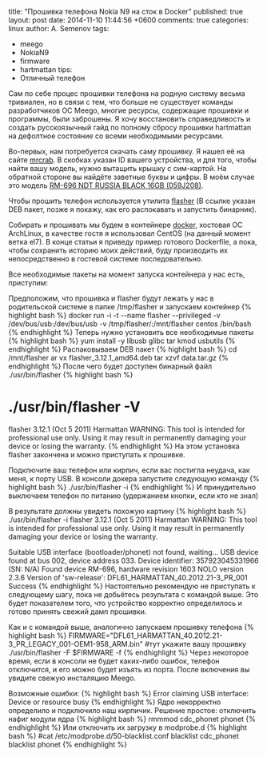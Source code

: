 title: "Прошивка телефона Nokia N9 на сток в Docker"
published: true
layout: post
date: 2014-11-10 11:44:56 +0600
comments: true
categories: linux
author: A. Semenov
tags: 
- meego
- NokiaN9
- firmware
- hartmattan
tips:
- Отличный телефон

Сам по себе процес прошивки телефона на родную систему весьма тривиален, но в связи с тем, что больше не существует команды разработчиков ОС Meego, многие ресурсы, содержащие прошивки и программы, были заброшены. Я хочу восстановить справедливость и создать русскоязычный гайд по полному сбросу прошивки hartmattan на дефолтное состояние со всеми необходимыми ресурсами.

<!--more-->

Во-первых, нам потребуется скачать саму прошивку. Я нашел её на сайте [mrcrab][l00]. В скобках указан ID вашего устройства, и для того, чтобы найти вашу модель, нужно вытащить крышку с сим-картой. На обратной стороне вы найдёте заветные буквы и цифры. В моём случае это модель [RM-696 NDT RUSSIA BLACK 16GB (059J208)][l01]. 

Чтобы прошить телефон используется утилита [flasher][l02] (В ссылке указан DEB пакет, позже я покажу, как его распокавать и запустить бинарник).

Собирать и прошивать мы будем в контейнере [docker][l03], хостовая ОС ArchLinux, в качестве гостя я использовал CentOS (на данный момент ветка el7). В конце статьи я приведу пример готового Dockerfile, а пока, чтобы сохранить историю моих действий, буду производить их непосредственно в гостевой системе последовательно.

Все необходимые пакеты на момент запуска контейнера у нас есть, приступим:

Предположим, что прошивка и flasher будут лежать у нас в родительской системе в папке /tmp/flasher и запускаем контейнер
{% highlight bash %}
docker run -i -t --name flasher --privileged -v /dev/bus/usb:/dev/bus/usb -v /tmp/flasher/:/mnt/flasher centos /bin/bash
{% endhighlight %}
Теперь нужно установить все необходимые пакеты
{% highlight bash %}
yum install -y libusb glibc tar kmod usbutils
{% endhighlight %}
Распаковываем DEB пакет
{% highlight bash %}
cd /mnt/flasher
ar vx flasher_3.12.1_amd64.deb
tar xzvf data.tar.gz
{% endhighlight %}
После чего будет доступен бинарный файл ./usr/bin/flasher 
{% highlight bash %}
# ./usr/bin/flasher  -V
flasher 3.12.1 (Oct  5 2011) Harmattan
WARNING: This tool is intended for professional use only. Using it may result
in permanently damaging your device or losing the warranty.
{% endhighlight %}
На этом установка flasher закончена и можно приступать к прошивке.

Подключите ваш телефон или кирпич, если вас постигла неудача, как меня, к порту USB. В консоли докера запустите следующую команду
{% highlight bash %}
./usr/bin/flasher -i
{% endhighlight %}
И принудительно выключаем телефон по питанию (удержанием кнопки, если кто не знал)

В результате должны увидеть похожую картину
{% highlight bash %}
./usr/bin/flasher  -i 
flasher 3.12.1 (Oct  5 2011) Harmattan
WARNING: This tool is intended for professional use only. Using it may result
in permanently damaging your device or losing the warranty.

Suitable USB interface (bootloader/phonet) not found, waiting...
USB device found at bus 002, device address 033.
Device identifier: 357923045331966 (SN: N/A)
Found device RM-696, hardware revision 1603
NOLO version 2.3.6
Version of 'sw-release': DFL61_HARMATTAN_40.2012.21-3_PR_001
Success
{% endhighlight %}
Настоятельно рекомендую не приступать к следующему шагу, пока не добьётесь результата с командой выше. Это будет показателем того, что устройство корректно определилось и готово принять свежий дамп прошивки.

Как и с командой выше, аналогично запускаем прошивку телефона
{% highlight bash %}
FIRMWARE="DFL61_HARMATTAN_40.2012.21-3_PR_LEGACY_001-OEM1-958_ARM.bin" #тут укажите вашу прошивку
./usr/bin/flasher -F $FIRMWARE -f
{% endhighlight %}
Через некоторое время, если в консоли не будет каких-либо ошибок, телефон отключится, и его можно будет изъять из порта. После включения вы увидите свежую инсталяцию Meego.

Возможные ошибки:
{% highlight bash %}
Error claiming USB interface: Device or resource busy
{% endhighlight %}
Ядро некорректно определило и подключило наш кирпичик. Решение простое: отключить нафиг модули ядра
{% highlight bash %}
rmmmod cdc_phonet phonet
{% endhighlight %}
Или отключить их загрузку в modprobe.d
{% highlight bash %}
#cat /etc/modprobe.d/50-blacklist.conf 
blacklist cdc_phonet
blacklist phonet
{% endhighlight %}

[l00]: http://www.mrcrab.net/nokia/Nokia_N9.html?productID=4823499691&productType=RM-696&releaseID=7048842309&version=40.2012.21.3
[l01]: https://www.dropbox.com/s/vqm3c8g3ngm8unz/DFL61_HARMATTAN_40.2012.21-3_PR_LEGACY_001-OEM1-958_ARM.bin
[l02]: https://www.dropbox.com/s/9yibrqpieqkaly1/flasher_3.12.1_amd64.deb
[l03]: https://www.docker.com/
